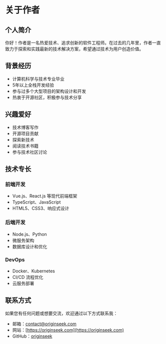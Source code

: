 # 关于作者

## 个人简介

你好！作者是一名热爱技术、追求创新的软件工程师。在过去的几年里，作者一直致力于探索和实践最新的技术解决方案，希望通过技术为用户创造价值。

## 背景经历

- 计算机科学与技术专业毕业
- 5年以上全栈开发经验
- 参与过多个大型项目的架构设计和开发
- 热衷于开源社区，积极参与技术分享

## 兴趣爱好

- 技术博客写作
- 开源项目贡献
- 探索新技术
- 阅读技术书籍
- 参与技术社区讨论

## 技术专长

### 前端开发
- Vue.js、React.js 等现代前端框架
- TypeScript、JavaScript
- HTML5、CSS3、响应式设计

### 后端开发
- Node.js、Python
- 微服务架构
- 数据库设计和优化

### DevOps
- Docker、Kubernetes
- CI/CD 流程优化
- 云服务部署

## 联系方式

如果您有任何问题或想要交流，欢迎通过以下方式联系我：

- 邮箱：contact@originseek.com
- 网站：[https://originseek.com](https://originseek.com)
- GitHub：[originseek](https://github.com/originseek)